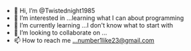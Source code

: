 - 👋 Hi, I’m @Twistednight1985
- 👀 I’m interested in ...learning what I can about programming 
- 🌱 I’m currently learning ...I don't know what to start with
- 💞️ I’m looking to collaborate on ...
- 📫 How to reach me ...number1like23@gmail.com 

<!---
Twistednight1985/Twistednight1985 is a ✨ special ✨ repository because its `README.md` (this file) appears on your GitHub profile.
You can click the Preview link to take a look at your changes.
--->
